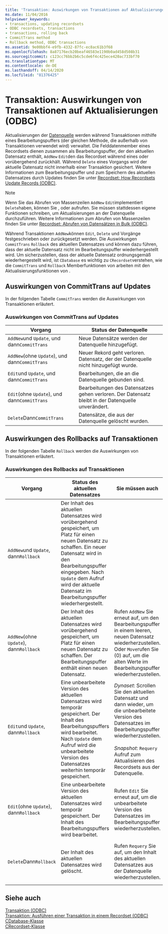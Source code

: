 ```yaml
---
title: 'Transaktion: Auswirkungen von Transaktionen auf Aktualisierungen (ODBC)'
ms.date: 11/04/2016
helpviewer_keywords:
- transactions, updating recordsets
- ODBC recordsets, transactions
- transactions, rolling back
- CommitTrans method
- Rollback method, ODBC transactions
ms.assetid: 9e00bbf4-e9fb-4332-87fc-ec8ac61b3f68
ms.openlocfilehash: 8a87176ecb20beaf46583e1190b0ad458d508b31
ms.sourcegitcommit: c123cc76bb2b6c5cde6f4c425ece420ac733bf70
ms.translationtype: MT
ms.contentlocale: de-DE
ms.lasthandoff: 04/14/2020
ms.locfileid: "81376425"
---
```

# <a name="transaction-how-transactions-affect-updates-odbc"></a>Transaktion: Auswirkungen von Transaktionen auf Aktualisierungen (ODBC)

Aktualisierungen der [Datenquelle](../../data/odbc/data-source-odbc.md) werden während Transaktionen mithilfe eines Bearbeitungspuffers (der gleichen Methode, die außerhalb von Transaktionen verwendet wird) verwaltet. Die Felddatenmember eines Recordsets dienen zusammen als Bearbeitungspuffer, der den aktuellen Datensatz enthält, `AddNew` `Edit`den das Recordset während eines oder vorübergehend zurückhält. Während `Delete` eines Vorgangs wird der aktuelle Datensatz nicht innerhalb einer Transaktion gesichert. Weitere Informationen zum Bearbeitungspuffer und zum Speichern des aktuellen Datensatzes durch Updates finden Sie unter [Recordset: How Recordsets Update Records (ODBC)](../../data/odbc/recordset-how-recordsets-update-records-odbc.md).

> [!NOTE]
> Wenn Sie das Abrufen von Massenzeilen `AddNew` `Edit`implementiert `Delete`haben, können Sie , oder aufrufen. Sie müssen stattdessen eigene Funktionen schreiben, um Aktualisierungen an der Datenquelle durchzuführen. Weitere Informationen zum Abrufen von Massenzeilen finden Sie unter [Recordset: Abrufen von Datensätzen in Bulk (ODBC)](../../data/odbc/recordset-fetching-records-in-bulk-odbc.md).

Während Transaktionen `AddNew`können `Edit`, `Delete` und Vorgänge festgeschrieben oder zurückgesetzt werden. Die Auswirkungen `CommitTrans` `Rollback` des aktuellen Datensatzes und können dazu führen, dass der aktuelle Datensatz nicht im Bearbeitungspuffer wiederhergestellt wird. Um sicherzustellen, dass der aktuelle Datensatz ordnungsgemäß wiederhergestellt wird, ist `CDatabase` es wichtig zu `CRecordset`verstehen, wie die `CommitTrans` und `Rollback` Memberfunktionen von arbeiten mit den Aktualisierungsfunktionen von .

## <a name="how-committrans-affects-updates"></a><a name="_core_how_committrans_affects_updates"></a>Auswirkungen von CommitTrans auf Updates

In der folgenden Tabelle `CommitTrans` werden die Auswirkungen von Transaktionen erläutert.

### <a name="how-committrans-affects-updates"></a>Auswirkungen von CommitTrans auf Updates

|Vorgang|Status der Datenquelle|
|---------------|---------------------------|
|`AddNew`und `Update`, und dann`CommitTrans`|Neue Datensätze werden der Datenquelle hinzugefügt.|
|`AddNew`(ohne `Update`), und dann`CommitTrans`|Neuer Rekord geht verloren. Datensatz, der der Datenquelle nicht hinzugefügt wurde.|
|`Edit`und `Update`, und dann`CommitTrans`|Bearbeitungen, die an die Datenquelle gebunden sind.|
|`Edit`(ohne `Update`), und dann`CommitTrans`|Bearbeitungen des Datensatzes gehen verloren. Der Datensatz bleibt in der Datenquelle unverändert.|
|`Delete`Dann`CommitTrans`|Datensätze, die aus der Datenquelle gelöscht wurden.|

## <a name="how-rollback-affects-transactions"></a><a name="_core_how_rollback_affects_updates"></a>Auswirkungen des Rollbacks auf Transaktionen

In der folgenden Tabelle `Rollback` werden die Auswirkungen von Transaktionen erläutert.

### <a name="how-rollback-affects-transactions"></a>Auswirkungen des Rollbacks auf Transaktionen

|Vorgang|Status des aktuellen Datensatzes|Sie müssen auch|Status der Datenquelle|
|---------------|------------------------------|-------------------|---------------------------|
|`AddNew`und `Update`, dann`Rollback`|Der Inhalt des aktuellen Datensatzes wird vorübergehend gespeichert, um Platz für einen neuen Datensatz zu schaffen. Ein neuer Datensatz wird in den Bearbeitungspuffer eingegeben. Nach `Update` dem Aufruf wird der aktuelle Datensatz im Bearbeitungspuffer wiederhergestellt.||Das Hinzufügen zur `Update` Datenquelle, die durch gemacht wird, wird umgekehrt.|
|`AddNew`(ohne `Update`), dann`Rollback`|Der Inhalt des aktuellen Datensatzes wird vorübergehend gespeichert, um Platz für einen neuen Datensatz zu schaffen. Der Bearbeitungspuffer enthält einen neuen Datensatz.|Rufen `AddNew` Sie erneut auf, um den Bearbeitungspuffer in einem leeren, neuen Datensatz wiederherzustellen. Oder `Move`rufen Sie (0) auf, um die alten Werte im Bearbeitungspuffer wiederherzustellen.|Da `Update` nicht aufgerufen wurde, wurden keine Änderungen an der Datenquelle vorgenommen.|
|`Edit`und `Update`, dann`Rollback`|Eine unbearbeitete Version des aktuellen Datensatzes wird temporär gespeichert. Der Inhalt des Bearbeitungspuffers wird bearbeitet. Nach `Update` dem Aufruf wird die unbearbeitete Version des Datensatzes weiterhin temporär gespeichert.|*Dynaset*: Scrollen Sie den aktuellen Datensatz und dann wieder, um die unbearbeitete Version des Datensatzes im Bearbeitungspuffer wiederherzustellen.<br /><br /> *Snapshot*: `Requery` Aufruf zum Aktualisieren des Recordsets aus der Datenquelle.|Änderungen an der `Update` Datenquelle, die von vorgenommen wurden, werden rückgängig gemacht.|
|`Edit`(ohne `Update`), dann`Rollback`|Eine unbearbeitete Version des aktuellen Datensatzes wird temporär gespeichert. Der Inhalt des Bearbeitungspuffers wird bearbeitet.|Rufen `Edit` Sie erneut auf, um die unbearbeitete Version des Datensatzes im Bearbeitungspuffer wiederherzustellen.|Da `Update` nicht aufgerufen wurde, wurden keine Änderungen an der Datenquelle vorgenommen.|
|`Delete`Dann`Rollback`|Der Inhalt des aktuellen Datensatzes wird gelöscht.|Rufen `Requery` Sie auf, um den Inhalt des aktuellen Datensatzes aus der Datenquelle wiederherzustellen.|Das Löschen von Daten aus der Datenquelle wird rückgängig gemacht.|

## <a name="see-also"></a>Siehe auch

[Transaktion (ODBC)](../../data/odbc/transaction-odbc.md)<br/>
[Transaktion: Ausführen einer Transaktion in einem Recordset (ODBC)](../../data/odbc/transaction-performing-a-transaction-in-a-recordset-odbc.md)<br/>
[CDatabase-Klasse](../../mfc/reference/cdatabase-class.md)<br/>
[CRecordset-Klasse](../../mfc/reference/crecordset-class.md)
